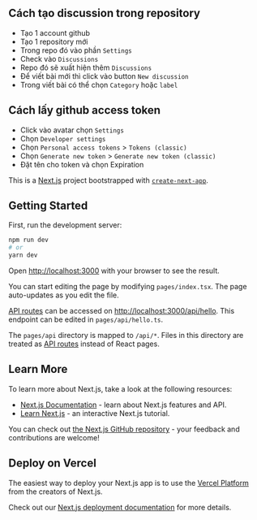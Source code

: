 ## Cách tạo discussion trong repository

- Tạo 1 account github
- Tạo 1 repository mới
- Trong repo đó vào phần `Settings`
- Check vào `Discussions`
- Repo đó sẽ xuất hiện thêm `Discussions`
- Để viết bài mới thì click vào button `New discussion`
- Trong viết bài có thể chọn `Category` hoặc `label`

## Cách lấy github access token

- Click vào avatar chọn `Settings`
- Chọn `Developer settings`
- Chọn `Personal access tokens` > `Tokens (classic)`
- Chọn `Generate new token` > `Generate new token (classic)`
- Đặt tên cho token và chọn Expiration

This is a [Next.js](https://nextjs.org/) project bootstrapped with [`create-next-app`](https://github.com/vercel/next.js/tree/canary/packages/create-next-app).

## Getting Started

First, run the development server:

```bash
npm run dev
# or
yarn dev
```

Open [http://localhost:3000](http://localhost:3000) with your browser to see the result.

You can start editing the page by modifying `pages/index.tsx`. The page auto-updates as you edit the file.

[API routes](https://nextjs.org/docs/api-routes/introduction) can be accessed on [http://localhost:3000/api/hello](http://localhost:3000/api/hello). This endpoint can be edited in `pages/api/hello.ts`.

The `pages/api` directory is mapped to `/api/*`. Files in this directory are treated as [API routes](https://nextjs.org/docs/api-routes/introduction) instead of React pages.

## Learn More

To learn more about Next.js, take a look at the following resources:

- [Next.js Documentation](https://nextjs.org/docs) - learn about Next.js features and API.
- [Learn Next.js](https://nextjs.org/learn) - an interactive Next.js tutorial.

You can check out [the Next.js GitHub repository](https://github.com/vercel/next.js/) - your feedback and contributions are welcome!

## Deploy on Vercel

The easiest way to deploy your Next.js app is to use the [Vercel Platform](https://vercel.com/new?utm_medium=default-template&filter=next.js&utm_source=create-next-app&utm_campaign=create-next-app-readme) from the creators of Next.js.

Check out our [Next.js deployment documentation](https://nextjs.org/docs/deployment) for more details.
